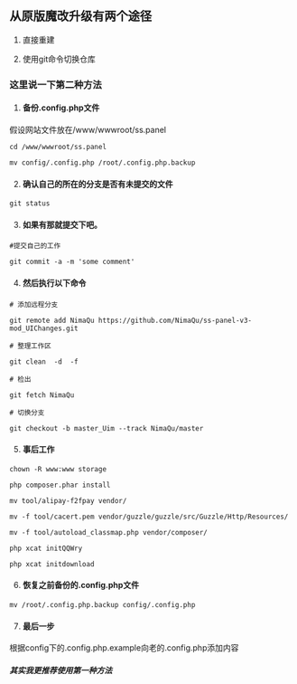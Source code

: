 ##  从原版魔改升级有两个途径

1. 直接重建

2. 使用git命令切换仓库

### 这里说一下第二种方法

1. #### 备份.config.php文件

假设网站文件放在/www/wwwroot/ss.panel

`cd /www/wwwroot/ss.panel`

`mv config/.config.php /root/.config.php.backup`

2. #### 确认自己的所在的分支是否有未提交的文件

`git status`

3. #### 如果有那就提交下吧。
`#提交自己的工作`

`git commit -a -m 'some comment'`

4. #### 然后执行以下命令

`# 添加远程分支`

`git remote add NimaQu https://github.com/NimaQu/ss-panel-v3-mod_UIChanges.git`

`# 整理工作区`

`git clean  -d  -f`

`# 检出`

`git fetch NimaQu`

`# 切换分支`

`git checkout -b master_Uim --track NimaQu/master`

5. #### 事后工作

`chown -R www:www storage`

`php composer.phar install`

`mv tool/alipay-f2fpay vendor/`

`mv -f tool/cacert.pem vendor/guzzle/guzzle/src/Guzzle/Http/Resources/`

`mv -f tool/autoload_classmap.php vendor/composer/`

`php xcat initQQWry`

`php xcat initdownload`

6. #### 恢复之前备份的.config.php文件

`mv /root/.config.php.backup config/.config.php `

7. #### 最后一步

根据config下的.config.php.example向老的.config.php添加内容


##### 其实我更推荐使用第一种方法




